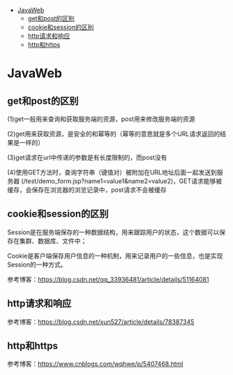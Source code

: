 <!-- MarkdownTOC -->

- [JavaWeb](#javaweb)
    + [get和post的区别](#get和post的区别)
    + [cookie和session的区别](#cookie和session的区别)
    + [http请求和响应](#http请求和响应)
    + [http和https](#http和https)

<!-- /MarkdownTOC -->

# JavaWeb
## get和post的区别
(1)get一般用来查询和获取服务端的资源，post用来修改服务端的资源

(2)get用来获取资源，是安全的和幂等的（幂等的意思就是多个URL请求返回的结果是一样的）

(3)get请求在url中传递的参数是有长度限制的，而post没有

(4)使用GET方法时，查询字符串（键值对）被附加在URL地址后面一起发送到服务器
(/test/demo_form.jsp?name1=value1&name2=value2)，GET请求能够被缓存，会保存在浏览器的浏览记录中，post请求不会被缓存

## cookie和session的区别
Session是在服务端保存的一种数据结构，用来跟踪用户的状态，这个数据可以保存在集群、数据库、文件中；

Cookie是客户端保存用户信息的一种机制，用来记录用户的一些信息，也是实现Session的一种方式。

参考博客：https://blog.csdn.net/qq_33936481/article/details/51164081

## http请求和响应

参考博客：https://blog.csdn.net/xun527/article/details/78387345

## http和https

参考博客：https://www.cnblogs.com/wqhwe/p/5407468.html
